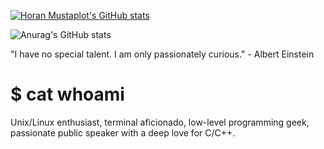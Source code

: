 [![Horan Mustaplot's GitHub stats](https://github-readme-stats.vercel.app/api?username=horanmustaplot)](https://github.com/horanmustaplot/github-readme-stats)

![Anurag's GitHub stats](https://github-readme-stats.vercel.app/api?username=horanmustaplot&show_icons=true)

"I have no special talent. I am only passionately curious." - Albert Einstein

# $ cat whoami

Unix/Linux enthusiast, terminal aficionado, low-level programming geek, passionate public speaker with a deep love for C/C++.
